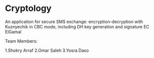 # Cryptology
An application for secure SMS exchange: encryption-decryption with Kuznyechik in CBC mode, including DH key generation and signature EC ElGamal

Team Members:

1.Shokry Arraf
2.Omar Saleh
3.Yosra Daso
